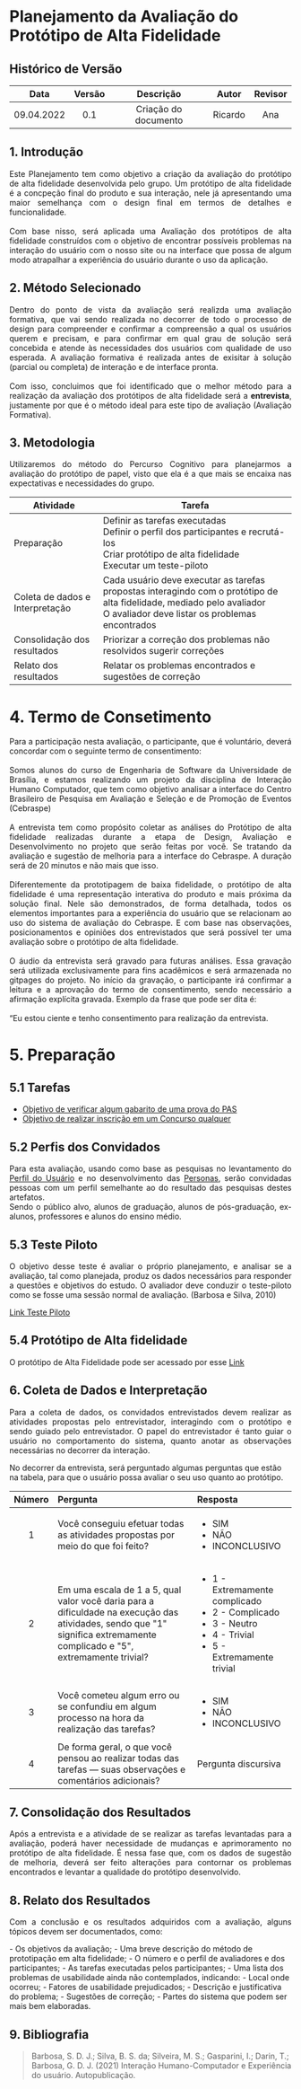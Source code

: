 # Planejamento da Avaliação do Protótipo de Alta Fidelidade

## Histórico de Versão

|    Data    | Versão |      Descrição       |  Autor  |   Revisor    |
| :--------: | :----: | :------------------: | :-----: | :----------: |
| 09.04.2022 |  0.1   | Criação do documento | Ricardo | Ana |

## 1. Introdução
<p style="text-align: justify;">Este Planejamento tem como objetivo a criação da avaliação do protótipo de alta fidelidade desenvolvida pelo grupo. Um protótipo de alta fidelidade é a concpeção final do produto e sua interação, nele já apresentando uma maior semelhança com o design final em termos de detalhes e funcionalidade. 
<br>
<br>
Com base nisso, será aplicada uma Avaliação dos protótipos de alta fidelidade construídos com o objetivo de encontrar possíveis problemas na interação do usuário com o nosso site ou na interface que possa de algum modo atrapalhar a experiência do usuário durante o uso da aplicação.</p>

## 2. Método Selecionado
<p style="text-align: justify;">Dentro do ponto de vista da avaliação será realizda uma avaliação formativa, que vai sendo realizada no decorrer de todo o processo de design para compreender e confirmar a compreensão a qual os usuários querem e precisam, e para confirmar em qual grau de solução será concebida e atende às necessidades dos usuários com qualidade de uso esperada. A avaliação formativa é realizada antes de exisitar à solução (parcial ou completa) de interação e de interface pronta.
<br>
<br>
Com isso, concluimos que foi identificado que o melhor método para a realização da avaliação dos protótipos de alta fidelidade será a <strong>entrevista</strong>, justamente por que é o método ideal para este tipo de avaliação (Avaliação Formativa).
</p>

## 3. Metodologia 
<p style="text-align: justify;">Utilizaremos do método do Percurso Cognitivo para planejarmos a avaliação do protótipo de papel, visto que ela é a que mais se encaixa nas expectativas e necessidades do grupo.</p>

| Atividade | Tarefa |
|--|--|
| Preparação |Definir as tarefas executadas<br> Definir o perfil dos participantes e recrutá-los<br>Criar protótipo de alta fidelidade<br>Executar um teste-piloto<br> |
| Coleta de dados e Interpretação | Cada usuário deve executar as tarefas propostas interagindo com o protótipo de alta fidelidade, mediado pelo avaliador<br> O avaliador deve listar os problemas encontrados<br>|
| Consolidação dos resultados<br> | Priorizar a correção dos problemas não resolvidos sugerir correções<br> |
| Relato dos resultados<br> | Relatar os problemas encontrados e sugestões de correção<br> |


# 4. Termo de Consetimento

<p style="text-align: justify;">Para a participação nesta avaliação, o participante, que é voluntário, deverá concordar com o seguinte termo de consentimento: 
<br>
<br>
Somos alunos do curso de Engenharia de Software da Universidade de
Brasília, e estamos realizando um projeto da disciplina de Interação
Humano Computador, que tem como objetivo analisar a interface do
Centro Brasileiro de Pesquisa em Avaliação e Seleção e de Promoção de
Eventos (Cebraspe)
<br>
<br>
A entrevista tem como propósito coletar as análises do Protótipo de alta
fidelidade realizadas durante a etapa de Design, Avaliação e
Desenvolvimento no projeto que serão feitas por você. Se tratando da
avaliação e sugestão de melhoria para a interface do Cebraspe. A duração
será de 20 minutos e não mais que isso.
<br>
<br>
Diferentemente da prototipagem de baixa fidelidade, o protótipo de alta
fidelidade é uma representação interativa do produto e mais próxima da
solução final. Nele são demonstrados, de forma detalhada, todos os
elementos importantes para a experiência do usuário que se relacionam
ao uso do sistema de avaliação do Cebraspe. E com base nas observações,
posicionamentos e opiniões dos entrevistados que será possível ter uma
avaliação sobre o protótipo de alta fidelidade.
<br>
<br>
O áudio da entrevista será gravado para futuras análises. Essa gravação será
utilizada exclusivamente para fins acadêmicos e será armazenada no
gitpages do projeto. No início da gravação, o participante irá confirmar a
leitura e a aprovação do termo de consentimento, sendo necessário a
afirmação explícita gravada. Exemplo da frase que pode ser dita é:
<br>
<br>
“Eu estou ciente e tenho consentimento para realização da entrevista.
</p>

# 5. Preparação

## 5.1 Tarefas

* [Objetivo de verificar algum gabarito de uma prova do PAS](https://interacao-humano-computador.github.io/2021.2-Cebraspe/Análise_de_requisitos/Análise_de_tarefas/CTT/)
* [Objetivo de realizar inscrição em um Concurso qualquer](https://interacao-humano-computador.github.io/2021.2-Cebraspe/Análise_de_requisitos/Análise_de_tarefas/HTA/)

## 5.2 Perfis dos Convidados 

<p style="text-align: justify;">Para esta avaliação, usando como base as pesquisas no levantamento do <a href = "https://interacao-humano-computador.github.io/2021.2-Cebraspe/Análise_de_requisitos/Perfil_do_usuario/perfil_do_usuario/">Perfil do Usuário</a> e no desenvolvimento das <a href = "https://interacao-humano-computador.github.io/2021.2-Cebraspe/Análise_de_requisitos/Personas/personas/">Personas</a>, serão convidadas pessoas com um perfil semelhante ao do resultado das pesquisas destes artefatos. <br> Sendo o público alvo, alunos de graduação, alunos de pós-graduação, ex-alunos, professores e alunos do ensino médio.</p>

## 5.3 Teste Piloto

<p style="text-align: justify;">O objetivo desse teste é avaliar o próprio planejamento, e analisar se a avaliação, tal como planejada, produz os dados necessários para responder a questões e objetivos do estudo. O avaliador deve conduzir o teste-piloto como se fosse uma sessão normal de avaliação. (Barbosa e Silva, 2010)</p>

<a href = "https://interacao-humano-computador.github.io/2021.2-Cebraspe/Avalia%C3%A7%C3%A3o_desenvolvimento/Nivel3/teste_piloto/">Link Teste Piloto</a>

## 5.4 Protótipo de Alta fidelidade

O protótipo de Alta Fidelidade pode ser acessado por esse <a href = "https://interacao-humano-computador.github.io/2021.2-Cebraspe/Avaliação_desenvolvimento/Nivel3/prototipo_alta_fidelidade/">Link</a>


## 6. Coleta de Dados e Interpretação 

<p style="text-align: justify;">Para a coleta de dados, os convidados entrevistados devem realizar as atividades propostas pelo entrevistador, interagindo com o protótipo e sendo guiado pelo entrevistador. O papel do entrevistador é tanto guiar o usuário no comportamento do sistema, quanto anotar as observações necessárias no decorrer da interação.

No decorrer da entrevista, será perguntado algumas perguntas que estão na tabela, para que o usuário possa avaliar o seu uso quanto ao protótipo.</p>

| Número | Pergunta | Resposta |
|:--:|:---|:---|
| 1 | Você conseguiu efetuar todas as atividades propostas por meio do que foi feito? | <ul> <li> SIM</li> <li>NÃO </li> <li> INCONCLUSIVO</li> </ul> |
| 2 | Em uma escala de 1 a 5, qual valor você daria para a dificuldade na execução das atividades, sendo que "1" significa extremamente complicado e "5", extremamente trivial? | <ul> <li>1 - Extremamente complicado<li>2 - Complicado<li>3 - Neutro<li>4 - Trivial<li>5 - Extremamente trivial</ul> |
| 3 | Você cometeu algum erro ou se confundiu em algum processo na hora da realização das tarefas? | <ul> <li> SIM</li> <li>  NÃO </li> <li> INCONCLUSIVO </li> </ul> |
| 4 | De forma geral, o que você pensou ao realizar todas das tarefas — suas observações e comentários adicionais? | Pergunta discursiva |

## 7. Consolidação dos Resultados

<p style="text-align: justify;">Após a entrevista e a atividade de se realizar as tarefas levantadas para a avaliação, poderá haver necessidade de mudanças e aprimoramento no protótipo de alta fidelidade. É nessa fase que, com os dados de sugestão de melhoria, deverá ser feito alterações para contornar os problemas encontrados e levantar a qualidade do protótipo desenvolvido.</p>

## 8. Relato dos Resultados

<p style="text-align: justify;">Com a conclusão e os resultados adquiridos com a avaliação, alguns tópicos devem ser documentados, como:</p>
- Os objetivos da avaliação;
- Uma breve descrição do método de prototipação em alta fidelidade;
- O número e o perfil de avaliadores e dos participantes;
- As tarefas executadas pelos participantes;
- Uma lista dos problemas de usabilidade ainda não contemplados, indicando:
    - Local onde ocorreu;
    - Fatores de usabilidade prejudicados;
    - Descrição e justificativa do problema;
    - Sugestões de correção;
    - Partes do sistema que podem ser mais bem elaboradas.


## 9. Bibliografia

>Barbosa, S. D. J.; Silva, B. S. da; Silveira, M. S.; Gasparini, I.; Darin, T.; Barbosa, G. D. J. (2021) Interação Humano-Computador e Experiência do usuário. Autopublicação.